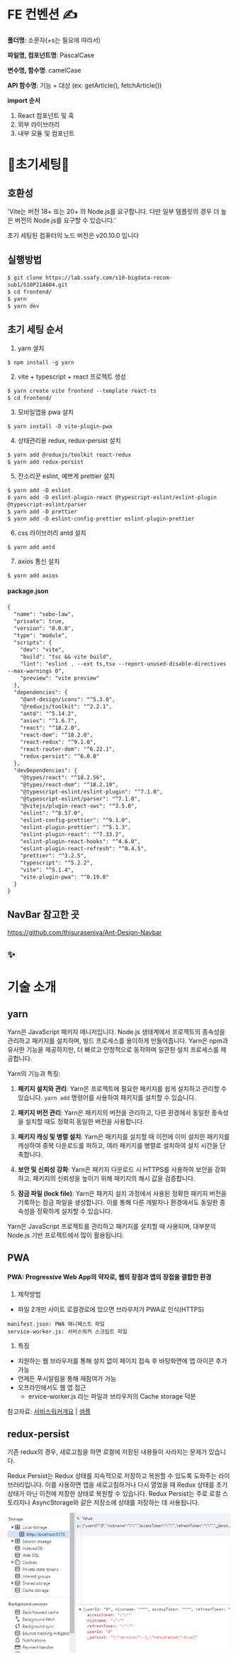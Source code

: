 # FE 컨벤션 ✍

**폴더명**: 소문자(+s는 필요에 따라서)

**파일명, 컴포넌트명**: PascalCase

**변수명, 함수명**: camelCase

**API 함수명**: 기능 + 대상 (ex: getArticle(), fetchArticle())

**import 순서**

1. React 컴포넌트 및 훅
2. 외부 라이브러리
3. 내부 모듈 및 컴포넌트

# 💬초기세팅💬

## 호환성

'Vite는 버전 18+ 또는 20+ 의 Node.js를 요구합니다. 다만 일부 템플릿의 경우 더 높은 버전의 Node.js를 요구할 수 있습니다.'

초기 세팅된 컴퓨터의 노드 버전은 v20.10.0 입니다

## 실행방법

```
$ git clone https://lab.ssafy.com/s10-bigdata-recom-sub1/S10P21A604.git
$ cd frontend/
$ yarn
$ yarn dev
```

## 초기 세팅 순서

1. yarn 설치

```
$ npm install -g yarn
```

2. vite + typescript + react 프로젝트 생성

```
$ yarn create vite frontend --template react-ts
$ cd frontend/
```

3. 모바일앱용 pwa 설치

```
$ yarn install -D vite-plugin-pwa
```

4. 상태관리용 redux, redux-persist 설치

```
$ yarn add @reduxjs/toolkit react-redux
$ yarn add redux-persist
```

5. 잔소리꾼 eslint, 예쁘게 prettier 설치

```
$ yarn add -D eslint
$ yarn add -D eslint-plugin-react @typescript-eslint/eslint-plugin @typescript-eslint/parser
$ yarn add -D prettier
$ yarn add -D eslint-config-prettier eslint-plugin-prettier
```

6. css 라이브러리 antd 설치

```
$ yarn add antd
```

7. axios 통신 설치

```
$ yarn add axios
```

#### package.json

```
{
  "name": "sobo-law",
  "private": true,
  "version": "0.0.0",
  "type": "module",
  "scripts": {
    "dev": "vite",
    "build": "tsc && vite build",
    "lint": "eslint . --ext ts,tsx --report-unused-disable-directives --max-warnings 0",
    "preview": "vite preview"
  },
  "dependencies": {
    "@ant-design/icons": "^5.3.0",
    "@reduxjs/toolkit": "^2.2.1",
    "antd": "^5.14.2",
    "axios": "^1.6.7",
    "react": "^18.2.0",
    "react-dom": "^18.2.0",
    "react-redux": "^9.1.0",
    "react-router-dom": "^6.22.1",
    "redux-persist": "^6.0.0"
  },
  "devDependencies": {
    "@types/react": "^18.2.56",
    "@types/react-dom": "^18.2.19",
    "@typescript-eslint/eslint-plugin": "^7.1.0",
    "@typescript-eslint/parser": "^7.1.0",
    "@vitejs/plugin-react-swc": "^3.5.0",
    "eslint": "^8.57.0",
    "eslint-config-prettier": "^9.1.0",
    "eslint-plugin-prettier": "^5.1.3",
    "eslint-plugin-react": "^7.33.2",
    "eslint-plugin-react-hooks": "^4.6.0",
    "eslint-plugin-react-refresh": "^0.4.5",
    "prettier": "^3.2.5",
    "typescript": "^5.2.2",
    "vite": "^5.1.4",
    "vite-plugin-pwa": "^0.19.0"
  }
}
```

## NavBar 참고한 곳

https://github.com/thisuraseniya/Ant-Design-Navbar

## ✨

# 기술 소개

## yarn

Yarn은 JavaScript 패키지 매니저입니다. Node.js 생태계에서 프로젝트의 종속성을 관리하고 패키지를 설치하며, 빌드 프로세스를 용이하게 만들어줍니다. Yarn은 npm과 유사한 기능을 제공하지만, 더 빠르고 안정적으로 동작하며 일관된 설치 프로세스를 제공합니다.

Yarn의 기능과 특징:

1. **패키지 설치와 관리**: Yarn은 프로젝트에 필요한 패키지를 쉽게 설치하고 관리할 수 있습니다. `yarn add` 명령어를 사용하여 패키지를 설치할 수 있습니다.

2. **패키지 버전 관리**: Yarn은 패키지의 버전을 관리하고, 다른 환경에서 동일한 종속성을 설치할 때도 정확히 동일한 버전을 사용합니다.

3. **패키지 캐싱 및 병렬 설치**: Yarn은 패키지를 설치할 때 이전에 이미 설치한 패키지를 캐싱하여 중복 다운로드를 피하고, 여러 패키지를 병렬로 설치하여 설치 시간을 단축합니다.

4. **보안 및 신뢰성 강화**: Yarn은 패키지 다운로드 시 HTTPS를 사용하여 보안을 강화하고, 패키지의 신뢰성을 높이기 위해 패키지의 해시 값을 검증합니다.

5. **잠금 파일 (lock file)**: Yarn은 패키지 설치 과정에서 사용된 정확한 패키지 버전을 기록하는 잠금 파일을 생성합니다. 이를 통해 다른 개발자나 환경에서도 동일한 종속성을 정확하게 설치할 수 있습니다.

Yarn은 JavaScript 프로젝트를 관리하고 패키지를 설치할 때 사용되며, 대부분의 Node.js 기반 프로젝트에서 많이 활용됩니다.

## PWA

#### PWA: Progressive Web App의 약자로, 웹의 장점과 앱의 장접을 결합한 환경

1. 제작방법

- 파일 2개만 사이트 로컬경로에 있으면 브라우저가 PWA로 인식(HTTPS)

```
manifest.json: PWA 매니페스트 파일
service-worker.js: 서비스워커 스크립트 파일
```

1. 특징

- 지원하는 웹 브라우저를 통해 설치 없이 페이지 접속 후 바탕화면에 앱 아이콘 추가 가능
- 언제든 푸시알림을 통해 재참여가 가능
- 오프라인에서도 웹 앱 접근
  - ervice-worker.js 라는 파일과 브라우저의 Cache storage 덕분

참고자료:
[서비스워커개요](https://developer.chrome.com/docs/workbox/service-worker-overview?hl=ko) |
[샘플](https://googlechrome.github.io/samples/service-worker/basic/)

## redux-persist

기존 redux의 경우, 새로고침을 하면 로컬에 저장된 내용들이 사라지는 문제가 있습니다.

Redux Persist는 Redux 상태를 지속적으로 저장하고 복원할 수 있도록 도와주는 라이브러리입니다. 이를 사용하면 앱을 새로고침하거나 다시 열었을 때 Redux 상태를 초기 상태가 아닌 이전에 저장한 상태로 복원할 수 있습니다. Redux Persist는 주로 로컬 스토리지나 AsyncStorage와 같은 저장소에 상태를 저장하는 데 사용됩니다.

![Alt text](image.png)
